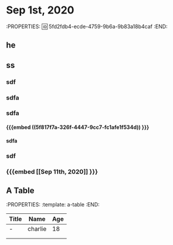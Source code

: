 # Sep 1st, 2020
:PROPERTIES:
:id: 5fd2fdb4-ecde-4759-9b6a-9b83a18b4caf
:END:
## he
## ss
### sdf
### sdfa
### sdfa
#### {{{embed ((5f817f7a-326f-4447-9cc7-fc1afe1f534d)) }}}
#### sdfa
### sdf
### {{{embed [[Sep 11th, 2020]] }}}
## A Table
:PROPERTIES:
:template: a-table
:END:

| Title | Name    | Age  |
| ----- | ------- | ---- |
| -     | charlie | 18   |
|       |         |      |
|       |         |      |
